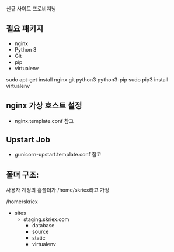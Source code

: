 신규 사이트 프로비저닝

## 필요 패키지

* nginx
* Python 3
* Git
* pip
* virtualenv

sudo apt-get install nginx git python3 python3-pip
sudo pip3 install virtualenv

## nginx 가상 호스트 설정

* nginx.template.conf 참고

## Upstart Job

* gunicorn-upstart.template.conf 참고

## 폴더 구조:
사용자 계정의 홈폴더가 /home/skriex라고 가정

/home/skriex
 - sites
	- staging.skriex.com
		- database
		- source
		- static
		- virtualenv 
